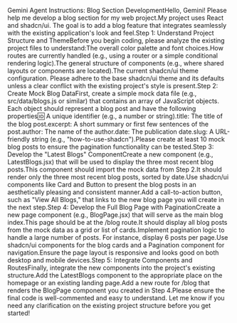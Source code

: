 Gemini Agent Instructions: Blog Section DevelopmentHello, Gemini! Please help me develop a blog section for my web project.My project uses React and shadcn/ui. The goal is to add a blog feature that integrates seamlessly with the existing application's look and feel.Step 1: Understand Project Structure and ThemeBefore you begin coding, please analyze the existing project files to understand:The overall color palette and font choices.How routes are currently handled (e.g., using a router or a simple conditional rendering logic).The general structure of components (e.g., where shared layouts or components are located).The current shadcn/ui theme configuration. Please adhere to the base shadcn/ui theme and its defaults unless a clear conflict with the existing project's style is present.Step 2: Create Mock Blog DataFirst, create a simple mock data file (e.g., src/data/blogs.js or similar) that contains an array of JavaScript objects. Each object should represent a blog post and have the following properties:id: A unique identifier (e.g., a number or string).title: The title of the blog post.excerpt: A short summary or first few sentences of the post.author: The name of the author.date: The publication date.slug: A URL-friendly string (e.g., "how-to-use-shadcn").Please create at least 10 mock blog posts to ensure the pagination functionality can be tested.Step 3: Develop the "Latest Blogs" ComponentCreate a new component (e.g., LatestBlogs.jsx) that will be used to display the three most recent blog posts.This component should import the mock data from Step 2.It should render only the three most recent blog posts, sorted by date.Use shadcn/ui components like Card and Button to present the blog posts in an aesthetically pleasing and consistent manner.Add a call-to-action button, such as "View All Blogs," that links to the new blog page you will create in the next step.Step 4: Develop the Full Blog Page with PaginationCreate a new page component (e.g., BlogPage.jsx) that will serve as the main blog index.This page should be at the /blog route.It should display all blog posts from the mock data as a grid or list of cards.Implement pagination logic to handle a large number of posts. For instance, display 6 posts per page.Use shadcn/ui components for the blog cards and a Pagination component for navigation.Ensure the page layout is responsive and looks good on both desktop and mobile devices.Step 5: Integrate Components and RoutesFinally, integrate the new components into the project's existing structure.Add the LatestBlogs component to the appropriate place on the homepage or an existing landing page.Add a new route for /blog that renders the BlogPage component you created in Step 4.Please ensure the final code is well-commented and easy to understand. Let me know if you need any clarification on the existing project structure before you get started!
